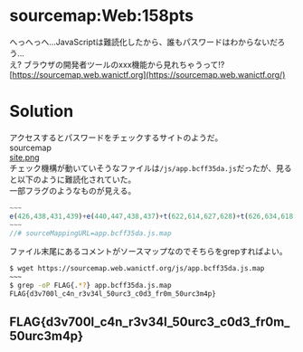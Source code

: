 # sourcemap:Web:158pts
へっへっへ...JavaScriptは難読化したから、誰もパスワードはわからないだろう...  
え? ブラウザの開発者ツールのxxx機能から見れちゃうって!?  
[https://sourcemap.web.wanictf.org](https://sourcemap.web.wanictf.org/)  

# Solution
アクセスするとパスワードをチェックするサイトのようだ。  
sourcemap  
[site.png](site/site.png)  
チェック機構が動いていそうなファイルは`/js/app.bcff35da.js`だったが、見ると以下のように難読化されていた。  
一部フラグのようなものが見える。  
```JavaScript
~~~
e(426,438,431,439)+e(440,447,438,437)+t(622,614,627,628)+t(626,634,618,617)+"_50urc3m4p}"
~~~
//# sourceMappingURL=app.bcff35da.js.map
```
ファイル末尾にあるコメントがソースマップなのでそちらをgrepすればよい。  
```bash
$ wget https://sourcemap.web.wanictf.org/js/app.bcff35da.js.map
~~~
$ grep -oP FLAG{.*?} app.bcff35da.js.map
FLAG{d3v700l_c4n_r3v34l_50urc3_c0d3_fr0m_50urc3m4p}
```

## FLAG{d3v700l_c4n_r3v34l_50urc3_c0d3_fr0m_50urc3m4p}